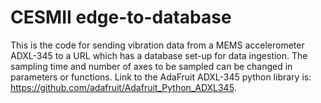 # CESMII edge-to-database
This is the code for sending vibration data from a MEMS accelerometer ADXL-345 to a URL which has a database set-up for data ingestion. The sampling time and number of axes to be sampled can be changed in parameters or functions. Link to the AdaFruit ADXL-345 python library is: https://github.com/adafruit/Adafruit_Python_ADXL345.
